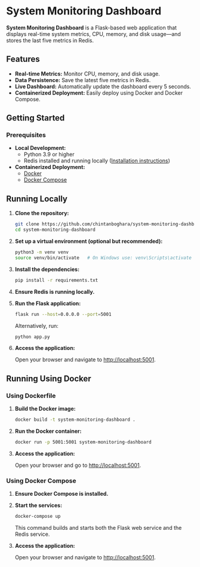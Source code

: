 # System Monitoring Dashboard

**System Monitoring Dashboard** is a Flask-based web application that displays real-time system metrics, CPU, memory, and disk usage—and stores the last five metrics in Redis.

## Features

- **Real-time Metrics:** Monitor CPU, memory, and disk usage.
- **Data Persistence:** Save the latest five metrics in Redis.
- **Live Dashboard:** Automatically update the dashboard every 5 seconds.
- **Containerized Deployment:** Easily deploy using Docker and Docker Compose.

## Getting Started

### Prerequisites

- **Local Development:**
  - Python 3.9 or higher
  - Redis installed and running locally ([Installation instructions](https://redis.io/download))
- **Containerized Deployment:**
  - [Docker](https://www.docker.com/get-started)
  - [Docker Compose](https://docs.docker.com/compose/install/)

## Running Locally

1. **Clone the repository:**

   ```bash
   git clone https://github.com/chintanboghara/system-monitoring-dashboard.git
   cd system-monitoring-dashboard
   ```

2. **Set up a virtual environment (optional but recommended):**

   ```bash
   python3 -m venv venv
   source venv/bin/activate   # On Windows use: venv\Scripts\activate
   ```

3. **Install the dependencies:**

   ```bash
   pip install -r requirements.txt
   ```

4. **Ensure Redis is running locally.**

5. **Run the Flask application:**

   ```bash
   flask run --host=0.0.0.0 --port=5001
   ```

   Alternatively, run:

   ```bash
   python app.py
   ```

6. **Access the application:**

   Open your browser and navigate to [http://localhost:5001](http://localhost:5001).

## Running Using Docker

### Using Dockerfile

1. **Build the Docker image:**

   ```bash
   docker build -t system-monitoring-dashboard .
   ```

2. **Run the Docker container:**

   ```bash
   docker run -p 5001:5001 system-monitoring-dashboard
   ```

3. **Access the application:**

   Open your browser and go to [http://localhost:5001](http://localhost:5001).

### Using Docker Compose

1. **Ensure Docker Compose is installed.**

2. **Start the services:**

   ```bash
   docker-compose up
   ```

   This command builds and starts both the Flask web service and the Redis service.

3. **Access the application:**

   Open your browser and navigate to [http://localhost:5001](http://localhost:5001).
